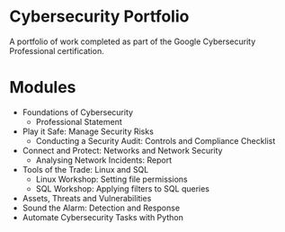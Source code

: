 # Cybersecurity Portfolio
A portfolio of work completed as part of the Google Cybersecurity Professional certification. 

# Modules 
- Foundations of Cybersecurity
  - Professional Statement 
- Play it Safe: Manage Security Risks
  - Conducting a Security Audit: Controls and Compliance Checklist
- Connect and Protect: Networks and Network Security
  - Analysing Network Incidents: Report 
- Tools of the Trade: Linux and SQL
  - Linux Workshop: Setting file permissions
  - SQL Workshop: Applying filters to SQL queries   
- Assets, Threats and Vulnerabilities
- Sound the Alarm: Detection and Response 
- Automate Cybersecurity Tasks with Python
